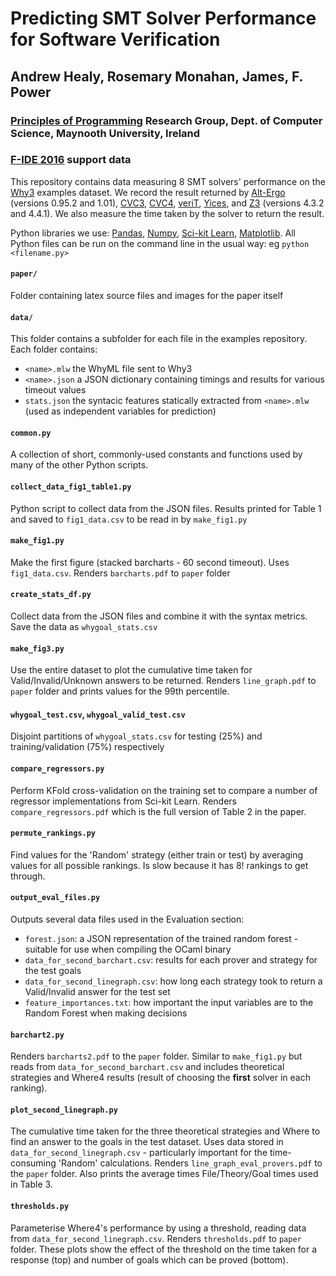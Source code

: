 # Predicting SMT Solver Performance for Software Verification
## Andrew Healy, Rosemary Monahan, James, F. Power
### [Principles of Programming](http://www.cs.nuim.ie/research/pop/) Research Group, Dept. of Computer Science, Maynooth University, Ireland

### [F-IDE 2016](https://sites.google.com/site/fideworkshop2016/) support data

This repository contains data measuring 8 SMT solvers' performance on the
[Why3](http://why3.lri.fr/) examples dataset. We record the result returned by [Alt-Ergo](https://alt-ergo.ocamlpro.com/) (versions 0.95.2 and 1.01), [CVC3](http://www.cs.nyu.edu/acsys/cvc3/), [CVC4](http://cvc4.cs.nyu.edu/web/), [veriT](http://www.verit-solver.org/), [Yices](http://yices.csl.sri.com/), and [Z3](https://github.com/Z3Prover/z3) (versions 4.3.2 and 4.4.1). We also measure the time taken
by the solver to return the result.

Python libraries we use: [Pandas](), [Numpy](), [Sci-kit Learn](), [Matplotlib](). All Python files can be run on the command line in the usual way: eg `python <filename.py>`

#### `paper/`
Folder containing latex source files and images for the paper itself

#### `data/`
This folder contains a subfolder for each file in the examples repository. Each folder contains:
 - `<name>.mlw` the WhyML file sent to Why3
 - `<name>.json` a JSON dictionary containing timings and results for various timeout values
 - `stats.json` the syntacic features statically extracted from `<name>.mlw`  (used as independent variables for prediction)

#### `common.py`
A collection of short, commonly-used constants and functions used by many of the other Python scripts.

#### `collect_data_fig1_table1.py`
Python script to collect data from the JSON files. Results printed for Table 1 and saved to `fig1_data.csv` to be read in by `make_fig1.py`

#### `make_fig1.py`
Make the first figure (stacked barcharts - 60 second timeout). Uses `fig1_data.csv`. Renders `barcharts.pdf` to `paper` folder

#### `create_stats_df.py`
Collect data from the JSON files and combine it with the syntax metrics. Save the data as `whygoal_stats.csv`

#### `make_fig3.py`
Use the entire dataset to plot the cumulative time taken for Valid/Invalid/Unknown answers to be returned. Renders `line_graph.pdf` to `paper` folder and prints values for the 99th percentile.

#### `whygoal_test.csv`, `whygoal_valid_test.csv`
Disjoint partitions of `whygoal_stats.csv` for testing (25%) and training/validation (75%) respectively

#### `compare_regressors.py`
Perform KFold cross-validation on the training set to compare a number of regressor implementations from Sci-kit Learn. Renders `compare_regressors.pdf` which is the full version of Table 2 in the paper.

#### `permute_rankings.py`
Find values for the 'Random' strategy (either train or test) by averaging values for all possible rankings. Is slow because it has 8! rankings to get through.

#### `output_eval_files.py`
Outputs several data files used in the Evaluation section:
- `forest.json`: a JSON representation of the trained random forest - suitable for use when compiling the OCaml binary
- `data_for_second_barchart.csv`: results for each prover and strategy for the test goals
- `data_for_second_linegraph.csv`: how long each strategy took to return a Valid/Invalid answer for the test set
- `feature_importances.txt`: how important the input variables are to the Random Forest when making decisions

#### `barchart2.py`
Renders `barcharts2.pdf` to the `paper` folder. Similar to `make_fig1.py` but reads from `data_for_second_barchart.csv` and includes theoretical strategies and Where4 results (result of choosing the __first__ solver in each ranking).

#### `plot_second_linegraph.py`
The cumulative time taken for the three theoretical strategies and Where
to find an answer to the goals in the test dataset. Uses data stored in `data_for_second_linegraph.csv` - particularly important for the time-consuming 'Random' calculations. Renders `line_graph_eval_provers.pdf` to the `paper` folder. Also prints the average times File/Theory/Goal times used in Table 3.

#### `thresholds.py`
Parameterise Where4's performance by using a threshold, reading data from `data_for_second_linegraph.csv`. Renders `thresholds.pdf` to `paper` folder.
These plots show the effect of the threshold on the time taken for a response (top) and number of goals which can be proved (bottom).
